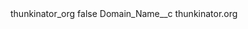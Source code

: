 <?xml version="1.0" encoding="UTF-8"?>
<CustomMetadata xmlns="http://soap.sforce.com/2006/04/metadata" xmlns:xsi="http://www.w3.org/2001/XMLSchema-instance" xmlns:xsd="http://www.w3.org/2001/XMLSchema">
    <label>thunkinator_org</label>
    <protected>false</protected>
    <values>
        <field>Domain_Name__c</field>
        <value xsi:type="xsd:string">thunkinator.org</value>
    </values>
</CustomMetadata>
